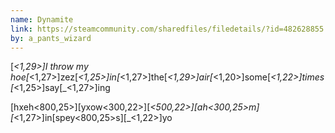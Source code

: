 ```yaml
---
name: Dynamite
link: https://steamcommunity.com/sharedfiles/filedetails/?id=482628855
by: a_pants_wizard
---
```

[_<1,29>]I throw my hoe[_<1,27>]zez[_<1,25>]in[_<1,27>]the[_<1,29>]air[_<1,20>]some[_<1,22>]times[_<1,25>]say[_<1,27>]ing

[hxeh<800,25>][yxow<300,22>][_<500,22>][ah<300,25>m][_<1,27>]in[spey<800,25>s][_<1,22>]yo

